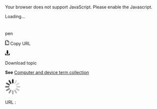 Your browser does not support JavaScript. Please enable the Javascript.

Loading...

# 

pen

![Copy URL](pen_files/Copy.png)
Copy URL

![Download](pen_files/Download.png)

Download topic

**See** [Computer and device term collection](https://worldready.cloudapp.net/Styleguide/Read?id=2700&topicid=26597)

![In progress](pen_files/activity-large.gif)

URL :
